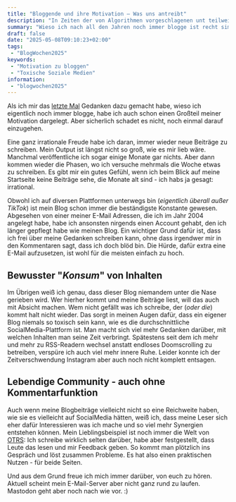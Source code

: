 ```yaml
---
title: "Bloggende und ihre Motivation – Was uns antreibt"
description: "In Zeiten der von Algorithmen vorgeschlagenen unt teilweise erstellen Inhalte, sind Blogs der perfekter Gegenentwurf."
summary: "Wieso ich nach all den Jahren noch immer blogge ist recht simpel: Ich habe die absolute Freiheit meine eigenen Beiträge zu veröffentlichen. Da alle Leser bewusst vorbei kommen und die Artikel lesen, entsteht eine viel angenehmere Situation, als auf jeder SocialMedia-Plattform."
draft: false
date: "2025-05-08T09:10:23+02:00"
tags:
 - "BlogWochen2025"
keywords:
 - "Motivation zu bloggen"
 - "Toxische Soziale Medien"
information:
 - "blogwochen2025"
---
```


Als ich mir das [letzte Mal](/post/warumbloggenwireigentlichnoch/) Gedanken dazu gemacht habe, wieso ich eigentlich noch immer blogge, habe ich auch schon einen Großteil meiner Motivation dargelegt. Aber sicherlich schadet es nicht, noch einmal darauf einzugehen.

Eine ganz irrationale Freude habe ich daran, immer wieder neue Beiträge zu schreiben. Mein Output ist längst nicht so groß, wie es mir lieb wäre. Manchmal veröffentliche ich sogar einige Monate gar nichts. Aber dann kommen wieder die Phasen, wo ich versuche mehrmals die Woche etwas zu schreiben. Es gibt mir ein gutes Gefühl, wenn ich beim Blick auf meine Startseite keine Beiträge sehe, die Monate alt sind - ich habs ja gesagt: irrational.

Obwohl ich auf diversen Plattformen unterwegs bin (_eigentlich überall außer TikTok_) ist mein Blog schon immer die beständigste Konstante gewesen. Abgesehen von einer meiner E-Mail Adressen, die ich im Jahr 2004 angelegt habe, habe ich ansonsten nirgends einen Account gehabt, den ich länger gepflegt habe wie meinen Blog. Ein wichtiger Grund dafür ist, dass ich frei über meine Gedanken schreiben kann, ohne dass irgendwer mir in den Kommentaren sagt, dass ich doch blöd bin. Die Hürde, dafür extra eine E-Mail aufzusetzen, ist wohl für die meisten einfach zu hoch.

## Bewusster "_Konsum_" von Inhalten
Im Übrigen weiß ich genau, dass dieser Blog niemandem unter die Nase gerieben wird.  Wer hierher kommt und meine Beiträge liest, will das auch mit Absicht machen. Wem nicht gefällt was ich schreibe, der (_oder die_) kommt halt nicht wieder. Das sorgt in meinen Augen dafür, dass ein eigener Blog niemals so toxisch sein kann, wie es die durchschnittliche SocialMedia-Plattform ist. Man macht sich viel mehr Gedanken darüber, mit welchen Inhalten man seine Zeit verbringt. Spätestens seit dem ich mehr und mehr zu RSS-Readern wechsel anstatt endloses Doomscrolling zu betreiben, verspüre ich auch viel mehr innere Ruhe. Leider konnte ich der Zeitverschwendung Instagram aber auch noch nicht komplett entsagen.

## Lebendige Community - auch ohne Kommentarfunktion
Auch wenn meine Blogbeiträge vielleicht nicht so eine Reichweite haben, wie sie es vielleicht auf SocialMedia hätten, weiß ich, dass meine Leser sich eher dafür Interessieren was ich mache und so viel mehr Synergien entstehen können. Mein Lieblingsbeispiel ist noch immer die Welt von [OTRS](/tags/otrs): Ich schreibe wirklich selten darüber, habe aber festgestellt, dass Leute das lesen und mir Feedback geben. So kommt man plötzlich ins Gespräch und löst zusammen Probleme. Es hat also einen praktischen Nutzen - für beide Seiten.

Und aus dem Grund freue ich mich immer darüber, von euch zu hören. Aktuell scheint mein E-Mail-Server aber nicht ganz rund zu laufen. Mastodon geht aber noch nach wie vor. :)
